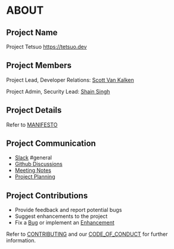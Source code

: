 # ABOUT

## Project Name

Project Tetsuo <https://tetsuo.dev>

## Project Members

Project Lead, Developer Relations: [Scott Van Kalken](https://github.com/codecowboydotio)

Project Admin, Security Lead: [Shain Singh](https://github.com/shsingh)

## Project Details

Refer to [MANIFESTO](manifesto.md)

## Project Communication

- [Slack](https://join.slack.com/t/project-tetsuo/shared_invite/zt-1qjawx33o-dtwPtoSlFzAqZcpeHReaBA) #general
- [Github Discussions](https://github.com/tetsuo-dev/tetsuo.dev-code/discussions)
- [Meeting Notes](https://github.com/tetsuo-dev/tetsuo.dev-code/issues?q=label%3Ameeting+)
- [Project Planning](https://github.com/orgs/tetsuo-dev/projects/1)

## Project Contributions

- Provide feedback and report potential bugs
- Suggest enhancements to the project
- Fix a [Bug](https://github.com/tetsuo-dev/tetsuo.dev-code/issues?q=is%3Aopen+is%3Aissue+label%3Abug) or implement an
[Enhancement](https://github.com/tetsuo-dev/tetsuo.dev-code/issues?q=is%3Aopen+is%3Aissue+label%3Aenhancement)

Refer to [CONTRIBUTING](contributing.md) and our [CODE_OF_CONDUCT](code_of_conduct.md) for further information.
